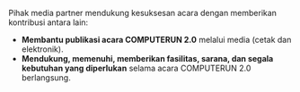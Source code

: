 Pihak media partner mendukung kesuksesan acara dengan memberikan kontribusi antara lain:

+ **Membantu publikasi acara COMPUTERUN 2.0** melalui media (cetak dan elektronik).
+ **Mendukung, memenuhi, memberikan fasilitas, sarana, dan segala kebutuhan yang diperlukan** selama acara COMPUTERUN 2.0 berlangsung.
